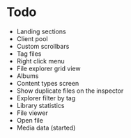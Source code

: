 # Todo

- Landing sections
- Client pool
- Custom scrollbars
- Tag files
- Right click menu
- File explorer grid view
- Albums
- Content types screen
- Show duplicate files on the inspector
- Explorer filter by tag
- Library statistics
- File viewer
- Open file
- Media data (started)
